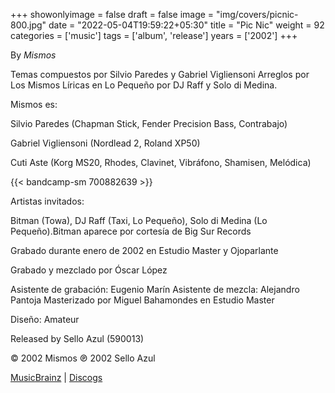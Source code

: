 +++
showonlyimage = false
draft = false
image = "img/covers/picnic-800.jpg"
date = "2022-05-04T19:59:22+05:30"
title = "Pic Nic"
weight = 92
categories = ['music']
tags = ['album', 'release']
years = ['2002']
+++

By _Mismos_

<!--more-->

Temas compuestos por Silvio Paredes y Gabriel Vigliensoni
Arreglos por Los Mismos
Líricas en Lo Pequeño por DJ Raff y Solo di Medina.

Mismos es:

Silvio Paredes (Chapman Stick, Fender Precision Bass, Contrabajo)

Gabriel Vigliensoni (Nordlead 2, Roland XP50)

Cuti Aste (Korg MS20, Rhodes, Clavinet, Vibráfono, Shamisen, Melódica)

{{< bandcamp-sm 700882639 >}}

Artistas invitados:

Bitman (Towa), DJ Raff (Taxi, Lo Pequeño), Solo di Medina (Lo Pequeño).Bitman aparece por cortesía de Big Sur Records

Grabado durante enero de 2002 en Estudio Master y Ojoparlante

Grabado y mezclado por Óscar López


Asistente de grabación: Eugenio Marín
Asistente de mezcla: Alejandro Pantoja
Masterizado por Miguel Bahamondes en Estudio Master




Diseño: Amateur

Released by Sello Azul (590013)

© 2002 Mismos ℗ 2002 Sello Azul

[MusicBrainz](https://musicbrainz.org/release-group/63db18dd-8d68-497e-9df0-d451166eb9dd) | [Discogs](https://www.discogs.com/Mismos-Pic-Nic/release/4557676)

